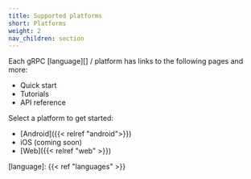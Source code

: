 ```yaml
---
title: Supported platforms
short: Platforms
weight: 2
nav_children: section
---
```


Each gRPC [language][] / platform has links to the following pages and more:

- Quick start
- Tutorials
- API reference

Select a platform to get started:

- [Android]({{< relref "android">}})
- iOS (coming soon)
- [Web]({{< relref "web" >}})

[language]: {{< ref "languages" >}}
